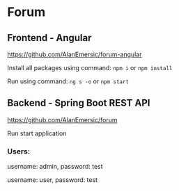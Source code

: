 # Forum

## Frontend - Angular
https://github.com/AlanEmersic/forum-angular

Install all packages using command:
```npm i```
or
```npm install```

Run using command:
```ng s -o```
or
```npm start```

## Backend - Spring Boot REST API
https://github.com/AlanEmersic/forum

Run start application

### Users:

username: admin, password: test

username: user, password: test